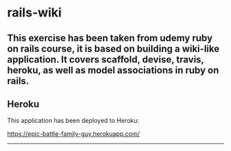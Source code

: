 rails-wiki
==========

This exercise has been taken from udemy ruby on rails course, it is based on building a wiki-like application. It covers scaffold, devise, travis, heroku, as well as model associations in ruby on rails.
-------

**Heroku**
-------------------------------
This application has been deployed to Heroku:

https://epic-battle-family-guy.herokuapp.com/

-------